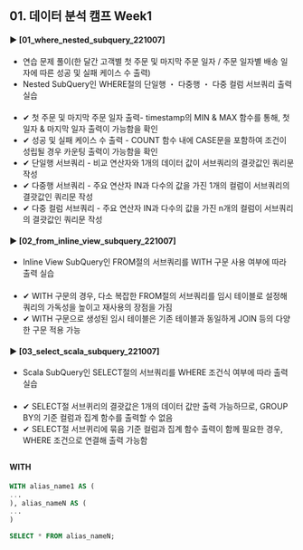 ####
## 01. 데이터 분석 캠프 Week1
#### ► [01_where_nested_subquery_221007]
- 연습 문제 풀이(한 달간 고객별 첫 주문 및 마지막 주문 일자 / 주문 일자별 배송 일자에 따른 성공 및 실패 케이스 수 출력)
- Nested SubQuery인 WHERE절의 단일행 ・ 다중행 ・ 다중 컬럼 서브쿼리 출력 실습 
####
- ✔︎ 첫 주문 및 마지막 주문 일자 출력- timestamp의 MIN & MAX 함수를 통해, 첫 일자 & 마지막 일자 출력이 가능함을 확인
- ✔︎ 성공 및 실패 케이스 수 출력 - COUNT 함수 내에 CASE문을 포함하여 조건이 성립될 경우 카운팅 출력이 가능함을 확인
- ✔︎ 단일행 서브쿼리 - 비교 연산자와 1개의 데이터 값이 서브쿼리의 결괏값인 쿼리문 작성
- ✔︎ 다중행 서브쿼리 - 주요 연산자 IN과 다수의 값을 가진 1개의 컬럼이 서브쿼리의 결괏값인 쿼리문 작성
- ✔︎ 다중 컬럼 서브쿼리 - 주요 연산자 IN과 다수의 값을 가진 n개의 컬럼이 서브쿼리의 결괏값인 쿼리문 작성
#### ► [02_from_inline_view_subquery_221007]
- Inline View SubQuery인 FROM절의 서브쿼리를 WITH 구문 사용 여부에 따라 출력 실습
####
- ✔︎ WITH 구문의 경우, 다소 복잡한 FROM절의 서브쿼리를 임시 테이블로 설정해 쿼리의 가독성을 높이고 재사용의 장점을 가짐
- ✔︎ WITH 구문으로 생성된 임시 테이블은 기존 테이블과 동일하게 JOIN 등의 다양한 구문 적용 가능
#### ► [03_select_scala_subquery_221007]
- Scala SubQuery인 SELECT절의 서브쿼리를 WHERE 조건식 여부에 따라 출력 실습
####
- ✔︎ SELECT절 서브퀴리의 결괏값은 1개의 데이터 값만 출력 가능하므로, GROUP BY의 기준 컬럼과 집계 함수를 출력할 수 없음
- ✔︎ SELECT절 서브퀴리에 묶음 기준 컬럼과 집계 함수 출력이 함께 필요한 경우, WHERE 조건으로 연결해 출력 가능함
##
####  WITH
``` SQL
WITH alias_name1 AS (
...
), alias_nameN AS (
...
)

SELECT * FROM alias_nameN;
```
